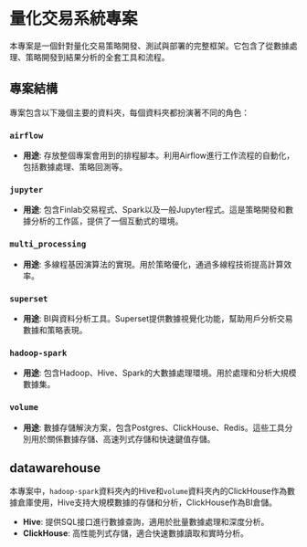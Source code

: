 # 量化交易系統專案

本專案是一個針對量化交易策略開發、測試與部署的完整框架。它包含了從數據處理、策略開發到結果分析的全套工具和流程。

## 專案結構

專案包含以下幾個主要的資料夾，每個資料夾都扮演著不同的角色：

### `airflow`

- **用途**: 存放整個專案會用到的排程腳本。利用Airflow進行工作流程的自動化，包括數據處理、策略回測等。

### `jupyter`

- **用途**: 包含Finlab交易程式、Spark以及一般Jupyter程式。這是策略開發和數據分析的工作區，提供了一個互動式的環境。

### `multi_processing`

- **用途**: 多線程基因演算法的實現。用於策略優化，通過多線程技術提高計算效率。

### `superset`

- **用途**: BI與資料分析工具。Superset提供數據視覺化功能，幫助用戶分析交易數據和策略表現。

### `hadoop-spark`

- **用途**: 包含Hadoop、Hive、Spark的大數據處理環境。用於處理和分析大規模數據集。

### `volume`

- **用途**: 數據存儲解決方案，包含Postgres、ClickHouse、Redis。這些工具分別用於關係數據存儲、高速列式存儲和快速鍵值存儲。

## datawarehouse

本專案中，`hadoop-spark`資料夾內的Hive和`volume`資料夾內的ClickHouse作為數據倉庫使用，Hive支持大規模數據的存儲和分析，ClickHouse作為BI倉儲。

- **Hive**: 提供SQL接口進行數據查詢，適用於批量數據處理和深度分析。
- **ClickHouse**: 高性能列式存儲，適合快速數據讀取和實時分析。




